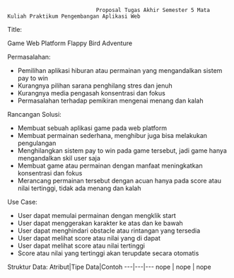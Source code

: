 
                                Proposal Tugas Akhir Semester 5 Mata Kuliah Praktikum Pengembangan Aplikasi Web

Title: 

Game Web Platform Flappy Bird Adventure 

Permasalahan:
- Pemilihan aplikasi hiburan atau permainan yang mengandalkan sistem pay to win
- Kurangnya pilihan sarana penghilang stres dan jenuh 
- Kurangnya media pengasah konsentrasi dan fokus
- Permasalahan terhadap pemikiran mengenai menang dan kalah

Rancangan Solusi:
- Membuat sebuah aplikasi game pada web platform
- Membuat permainan sederhana, menghibur juga bisa melakukan pengulangan
- Menghilangkan sistem pay to win pada game tersebut, jadi game hanya mengandalkan skil user saja
- Membuat game atau permainan dengan manfaat meningkatkan konsentrasi dan fokus
- Merancang permainan tersebut dengan acuan hanya pada score atau nilai tertinggi, tidak ada menang dan kalah

Use Case:
- User dapat memulai permainan dengan mengklik start 
- User dapat menggerakan karakter ke atas dan ke bawah
- User dapat menghindari obstacle atau rintangan yang tersedia
- User dapat melihat score atau nilai yang di dapat
- User dapat melihat score atau nilai tertinggi 
- Score atau nilai yang tertinggi akan terupdate secara otomatis

Struktur Data:
Atribut|Tipe Data|Contoh
---|---|---
nope | nope | nope

